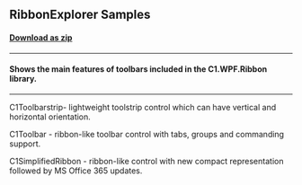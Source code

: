 ## RibbonExplorer Samples
#### [Download as zip](https://downgit.github.io/#/home?url=https://github.com/GrapeCity/ComponentOne-WPF-Samples/tree/master/NET_5/Ribbon/RibbonExplorer)
____
#### Shows the main features of toolbars included in the C1.WPF.Ribbon library.
____
C1Toolbarstrip- lightweight toolstrip control which can have vertical and horizontal orientation.

C1Toolbar - ribbon-like toolbar control with tabs, groups and commanding support.

C1SimplifiedRibbon - ribbon-like control with new compact representation followed by MS Office 365 updates. 
